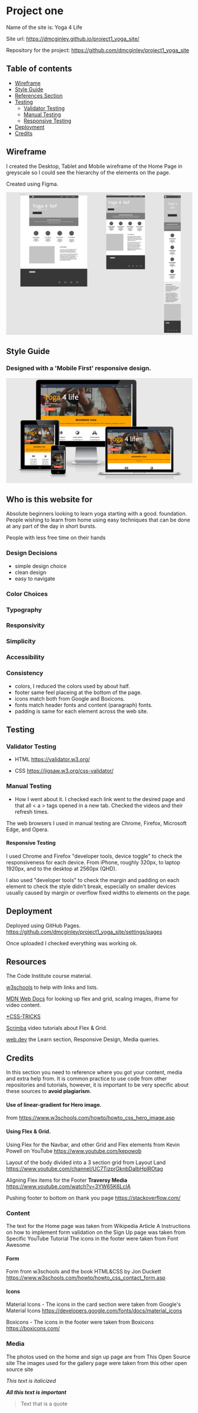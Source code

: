 # Project one
Name of the site is: Yoga 4 Life

Site url: <https://dmcginley.github.io/project1_yoga_site/>

Repository for the project: <https://github.com/dmcginley/project1_yoga_site>

## Table of contents

  - [Wireframe](#wireframe)
  - [Style Guide](#style-guide)
  - [References Section](#references-section)
  - [Testing](#testing)
	- [Validator Testing](#Validator-Testing)
	- [Manual Testing](#Manual-Testing)
	- [Responsive Testing](#Responsive-Testing)
- [Deployment](#deployment)
- [Credits](#credits)


## Wireframe
I created the Desktop, Tablet and Mobile wireframe of the Home Page in greyscale so I could see the hierarchy of the elements on the page. 

Created using Figma.

![Wireframe created in Figma](assets/markdown_images/wireframe.png "Wireframe")

## Style Guide

### Designed with a 'Mobile First' responsive design.
![Mockup image for the website ](assets/markdown_images/mockup.png "Mockup")


## Who is this website for
Absolute beginners looking to learn yoga starting with a good. foundation. People wishing to learn from home using easy techniques that can be done at any part of the day in short bursts.

People with less free time on their hands

### Design Decisions
- simple design choice
- clean design
- easy to navigate


### Color Choices

### Typography

### Responsivity

### Simplicity
### Accessibility
### Consistency
- colors, I reduced the colors used by about half.
- footer same feel placeing at the bottom of the page.
- icons match both from Google and Boxicons.  
- fonts match header fonts and content (paragraph) fonts.
- padding is same for each element across the web site.

## Testing
### Validator Testing
- HTML
<https://validator.w3.org/>

- CSS
<https://jigsaw.w3.org/css-validator/>

### Manual Testing
- How I went about it.
I checked each link went to the desired page and that all < a > tags opened in a new tab.
Checked the videos and their refresh times.

The web browsers I used in manual testing are Chrome, Firefox, Microsoft Edge, and Opera.

#### Responsive Testing
I used Chrome and Firefox "developer tools, device toggle" to check the responsiveness for each device. From iPhone, roughly 320px, to laptop 1920px, and to the desktop at 2560px (QHD).

I also used "developer tools" to check the margin and padding on each element to check the style didn't break, especially on smaller devices usually caused by margin or overflow fixed widths to elements on the page.



## Deployment
Deployed using GitHub Pages. <https://github.com/dmcginley/project1_yoga_site/settings/pages>

Once uploaded I checked everything was working ok.
## Resources
The Code Institute course material.

[w3schools](https://www.w3schools.com/) to help with links and lists.

[MDN Web Docs](https://developer.mozilla.org/en-US/) for looking up flex and grid, scaling images, iframe for video content.

[*CSS-TRICKS](https://css-tricks.com/)

[Scrimba](https://scrimba.com/) video tutorials about Flex & Grid.

[web.dev](https://web.dev/learn/) the Learn section, Responsive Design, Media queries.




## Credits
In this section you need to reference where you got your content, media and extra help from. It is common practice to use code from other repositories and tutorials, however, it is important to be very specific about these sources to **avoid plagiarism**.

#### Use of linear-gradient for Hero image.

from <https://www.w3schools.com/howto/howto_css_hero_image.asp>

#### Using Flex & Grid.

Using Flex for the Navbar, and other Grid and Flex elements from Kevin Powell on YouTube <https://www.youtube.com/kepowob>

Layout of the body divided into a 3 section grid
from Layout Land <https://www.youtube.com/channel/UC7TizprGknbDalbHplROtag>


Aligning Flex items for the Footer **Traversy Media**
<https://www.youtube.com/watch?v=3YW65K6LcIA>

Pushing footer to bottom on thank you page
<https://stackoverflow.com/>


### Content
The text for the Home page was taken from Wikipedia Article A
Instructions on how to implement form validation on the Sign Up page was taken from Specific YouTube Tutorial
The icons in the footer were taken from Font Awesome
#### Form
Form from w3schools and the book HTML&CSS by Jon Duckett
<https://www.w3schools.com/howto/howto_css_contact_form.asp>
#### Icons
Material Icons - The icons in the card section were taken from Google's Material Icons
<https://developers.google.com/fonts/docs/material_icons>

Boxicons - The icons in the footer were taken from Boxicons <https://boxicons.com/>

### Media
The photos used on the home and sign up page are from This Open Source site
The images used for the gallery page were taken from this other open source site



*This text is italicized*

***All this text is important***

> Text that is a quote


